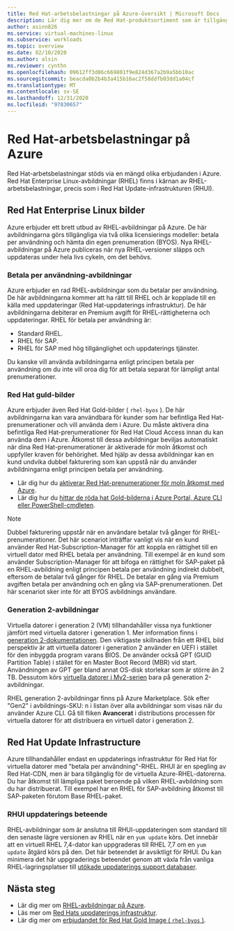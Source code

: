 ```yaml
---
title: Red Hat-arbetsbelastningar på Azure-översikt | Microsoft Docs
description: Lär dig mer om de Red Hat-produktsortiment som är tillgängliga i Azure.
author: asinn826
ms.service: virtual-machines-linux
ms.subservice: workloads
ms.topic: overview
ms.date: 02/10/2020
ms.author: alsin
ms.reviewer: cynthn
ms.openlocfilehash: 09612ff3d86c669801f9e824d367a2b9a5bb10ac
ms.sourcegitcommit: beacda0b2b4b3a415b16ac2f58ddfb03dd1a04cf
ms.translationtype: MT
ms.contentlocale: sv-SE
ms.lasthandoff: 12/31/2020
ms.locfileid: "97830657"
---
```

# <a name="red-hat-workloads-on-azure"></a>Red Hat-arbetsbelastningar på Azure

Red Hat-arbetsbelastningar stöds via en mängd olika erbjudanden i Azure. Red Hat Enterprise Linux-avbildningar (RHEL) finns i kärnan av RHEL-arbetsbelastningar, precis som i Red Hat Update-infrastrukturen (RHUI).

## <a name="red-hat-enterprise-linux-images"></a>Red Hat Enterprise Linux bilder

Azure erbjuder ett brett utbud av RHEL-avbildningar på Azure. De här avbildningarna görs tillgängliga via två olika licensierings modeller: betala per användning och hämta din egen prenumeration (BYOS). Nya RHEL-avbildningar på Azure publiceras när nya RHEL-versioner släpps och uppdateras under hela livs cykeln, om det behövs.

### <a name="pay-as-you-go-images"></a>Betala per användning-avbildningar

Azure erbjuder en rad RHEL-avbildningar som du betalar per användning. De här avbildningarna kommer att ha rätt till RHEL och är kopplade till en källa med uppdateringar (Red Hat-uppdaterings infrastruktur). De här avbildningarna debiterar en Premium avgift för RHEL-rättigheterna och uppdateringar. RHEL för betala per användning är:

* Standard RHEL.
* RHEL för SAP.
* RHEL för SAP med hög tillgänglighet och uppdaterings tjänster.

Du kanske vill använda avbildningarna enligt principen betala per användning om du inte vill oroa dig för att betala separat för lämpligt antal prenumerationer.

### <a name="red-hat-gold-images"></a>Red Hat guld-bilder

Azure erbjuder även Red Hat Gold-bilder ( `rhel-byos` ). De här avbildningarna kan vara användbara för kunder som har befintliga Red Hat-prenumerationer och vill använda dem i Azure. Du måste aktivera dina befintliga Red Hat-prenumerationer för Red Hat Cloud Access innan du kan använda dem i Azure. Åtkomst till dessa avbildningar beviljas automatiskt när dina Red Hat-prenumerationer är aktiverade för moln åtkomst och uppfyller kraven för behörighet. Med hjälp av dessa avbildningar kan en kund undvika dubbel fakturering som kan uppstå när du använder avbildningarna enligt principen betala per användning.
* Lär dig hur du [aktiverar Red Hat-prenumerationer för moln åtkomst med Azure](https://access.redhat.com/documentation/en-us/red_hat_subscription_management/1/html/red_hat_cloud_access_reference_guide/enabling-and-maintaining-subs_cloud-access).
* Lär dig hur du [hittar de röda hat Gold-bilderna i Azure Portal, Azure CLI eller PowerShell-cmdleten](./byos.md).

> [!NOTE]
> Dubbel fakturering uppstår när en användare betalar två gånger för RHEL-prenumerationer. Det här scenariot inträffar vanligt vis när en kund använder Red Hat-Subscription-Manager för att koppla en rättighet till en virtuell dator med RHEL betala per användning. Till exempel är en kund som använder Subscription-Manager för att bifoga en rättighet för SAP-paket på en RHEL-avbildning enligt principen betala per användning indirekt dubbelt, eftersom de betalar två gånger för RHEL. De betalar en gång via Premium avgiften betala per användning och en gång via SAP-prenumerationen. Det här scenariot sker inte för att BYOS avbildnings användare.

### <a name="generation-2-images"></a>Generation 2-avbildningar

Virtuella datorer i generation 2 (VM) tillhandahåller vissa nya funktioner jämfört med virtuella datorer i generation 1. Mer information finns i [generation 2-dokumentationen](../../generation-2.md). Den viktigaste skillnaden från ett RHEL bild perspektiv är att virtuella datorer i generation 2 använder en UEFI i stället för den inbyggda program varans BIOS. De använder också GPT (GUID Partition Table) i stället för en Master Boot Record (MBR) vid start. Användningen av GPT ger bland annat OS-disk storlekar som är större än 2 TB. Dessutom körs [virtuella datorer i Mv2-serien](../../mv2-series.md) bara på generation 2-avbildningar.

RHEL generation 2-avbildningar finns på Azure Marketplace. Sök efter "Gen2" i avbildnings-SKU: n i listan över alla avbildningar som visas när du använder Azure CLI. Gå till fliken **Avancerat** i distributions processen för virtuella datorer för att distribuera en virtuell dator i generation 2.

## <a name="red-hat-update-infrastructure"></a>Red Hat Update Infrastructure

Azure tillhandahåller endast en uppdaterings infrastruktur för Red Hat för virtuella datorer med "betala per användning"-RHEL. RHUI är en spegling av Red Hat-CDN, men är bara tillgänglig för de virtuella Azure-RHEL-datorerna. Du har åtkomst till lämpliga paket beroende på vilken RHEL-avbildning som du har distribuerat. Till exempel har en RHEL för SAP-avbildning åtkomst till SAP-paketen förutom Base RHEL-paket.

### <a name="rhui-update-behavior"></a>RHUI uppdaterings beteende

RHEL-avbildningar som är anslutna till RHUI-uppdateringen som standard till den senaste lägre versionen av RHEL när en `yum update` körs. Det innebär att en virtuell RHEL 7,4-dator kan uppgraderas till RHEL 7,7 om en `yum update` åtgärd körs på den. Det här beteendet är avsiktligt för RHUI. Du kan minimera det här uppgraderings beteendet genom att växla från vanliga RHEL-lagringsplatser till [utökade uppdaterings support databaser](./redhat-rhui.md#rhel-eus-and-version-locking-rhel-vms).

## <a name="next-steps"></a>Nästa steg

* Lär dig mer om [RHEL-avbildningar på Azure](./redhat-images.md).
* Läs mer om [Red Hats uppdaterings infrastruktur](./redhat-rhui.md).
* Lär dig mer om [erbjudandet för Red Hat Gold Image ( `rhel-byos` )](./byos.md).